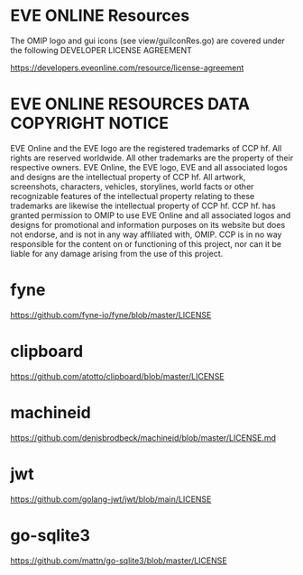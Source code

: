 # EVE ONLINE Resources

The OMIP logo and gui icons (see view/guiIconRes.go) are covered under the 
following DEVELOPER LICENSE AGREEMENT 

https://developers.eveonline.com/resource/license-agreement


# EVE ONLINE RESOURCES DATA COPYRIGHT NOTICE 

EVE Online and the EVE logo are the registered trademarks of CCP hf. All rights
are reserved worldwide. All other trademarks are the property of their
respective owners. EVE Online, the EVE logo, EVE and all associated logos and
designs are the intellectual property of CCP hf. All artwork, screenshots,
characters, vehicles, storylines, world facts or other recognizable features of
the intellectual property relating to these trademarks are likewise the
intellectual property of CCP hf. CCP hf. has granted permission to OMIP to use
EVE Online and all associated logos and designs for promotional and information
purposes on its website but does not endorse, and is not in any way affiliated
with, OMIP. CCP is in no way responsible for the content on or functioning of
this project, nor can it be liable for any damage arising from the use of this
project.

# fyne
https://github.com/fyne-io/fyne/blob/master/LICENSE

# clipboard
https://github.com/atotto/clipboard/blob/master/LICENSE

# machineid
https://github.com/denisbrodbeck/machineid/blob/master/LICENSE.md

# jwt
https://github.com/golang-jwt/jwt/blob/main/LICENSE

# go-sqlite3
https://github.com/mattn/go-sqlite3/blob/master/LICENSE
